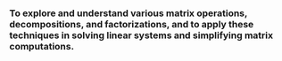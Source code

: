 ### To explore and understand various matrix operations, decompositions, and factorizations, and to apply these techniques in solving linear systems and simplifying matrix computations.
